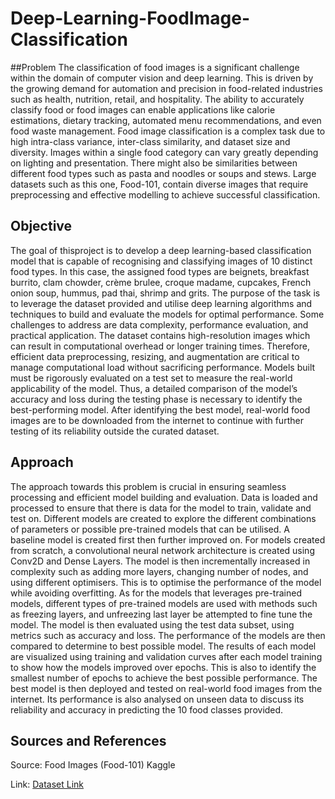 # Deep-Learning-FoodImage-Classification

##Problem
The classification of food images is a significant challenge within the domain of computer vision and deep learning. This is driven by the growing demand for automation and precision in food-related industries such as health, nutrition, retail, and hospitality.  The ability to accurately classify food or food images can enable applications like calorie estimations, dietary tracking, automated menu recommendations, and even food waste management.
Food image classification is a complex task due to high intra-class variance, inter-class similarity, and dataset size and diversity. Images within a single food category can vary greatly depending on lighting and presentation. There might also be similarities between different food types such as pasta and noodles or soups and stews. Large datasets such as this one, Food-101, contain diverse images that require preprocessing and effective modelling to achieve successful classification.

## Objective
The goal of thisproject is to develop a deep learning-based classification model that is capable of recognising and classifying images of 10 distinct food types. In this case, the assigned food types are beignets, breakfast burrito, clam chowder, crème brulee, croque madame, cupcakes, French onion soup, hummus, pad thai, shrimp and grits. The purpose of the task is to leverage the dataset provided and utilise deep learning algorithms and techniques to build and evaluate the models for optimal performance.
Some challenges to address are data complexity, performance evaluation, and practical application. The dataset contains high-resolution images which can result in computational overhead or longer training times. Therefore, efficient data preprocessing, resizing, and augmentation are critical to manage computational load without sacrificing performance. Models built must be rigorously evaluated on a test set to measure the real-world applicability of the model. Thus, a detailed comparison of the model’s accuracy and loss during the testing phase is necessary to identify the best-performing model. After identifying the best model, real-world food images are to be downloaded from the internet to continue with further testing of its reliability outside the curated dataset.

## Approach
The approach towards this problem is crucial in ensuring seamless processing and efficient model building and evaluation. 
Data is loaded and processed to ensure that there is data for the model to train, validate and test on. 
Different models are created to explore the different combinations of parameters or possible pre-trained models that can be utilised. A baseline model is created first then further improved on. For models created from scratch, a convolutional neural network architecture is created using Conv2D and Dense Layers. The model is then incrementally increased in complexity such as adding more layers, changing number of nodes, and using different optimisers. This is to optimise the performance of the model while avoiding overfitting. As for the models that leverages pre-trained models, different types of pre-trained models are used with methods such as freezing layers, and unfreezing last layer be attempted to fine tune the model. 
The model is then evaluated using the test data subset, using metrics such as accuracy and loss. The performance of the models are then compared to determine to best possible model. The results of each model are visualized using training and validation curves after each model training to show how the models improved over epochs. This is also to identify the smallest number of epochs to achieve the best possible performance. 
The best model is then deployed and tested on real-world food images from the internet. Its performance is also analysed on unseen data to discuss its reliability and accuracy in predicting the 10 food classes provided.

## Sources and References
Source: Food Images (Food-101) Kaggle

Link: <a href="url">[Dataset Link](https://www.kaggle.com/datasets/kmader/food41)</a>
